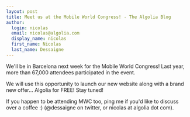 ```yaml
---
layout: post
title: Meet us at the Mobile World Congress! - The Algolia Blog
author:
  login: nicolas
  email: nicolas@algolia.com
  display_name: nicolas
  first_name: Nicolas
  last_name: Dessaigne
---
```


We'll be in Barcelona next week for the Mobile World Congress! Last year, more
than 67,000 attendees participated in the event.

We will use this opportunity to launch our new website along with a brand new
offer... Algolia for FREE! Stay tuned!

If you happen to be attending MWC too, ping me if you'd like to discuss over a
coffee :) (@dessaigne on twitter, or nicolas at algolia dot com).


